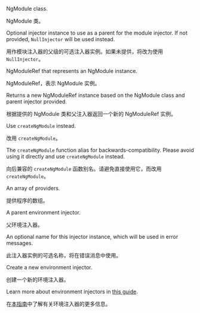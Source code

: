 NgModule class.

NgModule 类。

Optional injector instance to use as a parent for the module injector. If
    not provided, `NullInjector` will be used instead.

用作模块注入器的父级的可选注入器实例。如果未提供，将改为使用 `NullInjector`。

NgModuleRef that represents an NgModule instance.

NgModuleRef，表示 NgModule 实例。

Returns a new NgModuleRef instance based on the NgModule class and parent injector provided.

根据提供的 NgModule 类和父注入器返回一个新的 NgModuleRef 实例。

Use `createNgModule` instead.

改用 `createNgModule`。

The `createNgModule` function alias for backwards-compatibility.
Please avoid using it directly and use `createNgModule` instead.

向后兼容的 `createNgModule` 函数别名。请避免直接使用它，而改用 `createNgModule`。

An array of providers.

提供程序的数组。

A parent environment injector.

父环境注入器。

An optional name for this injector instance, which will be used in error
    messages.

此注入器实例的可选名称，将在错误消息中使用。

Create a new environment injector.

创建一个新的环境注入器。

Learn more about environment injectors in
[this guide](guide/standalone-components#environment-injectors).

在[本指南](guide/standalone-components#environment-injectors)中了解有关环境注入器的更多信息。